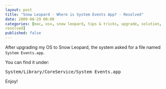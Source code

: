 ```yaml
--- 
layout: post
title: "Snow Leopard - Where is System Events App? - Resolved"
date: 2009-08-29 00:00
categories: [mac, osx, snow leopard, tips & tricks, upgrade, solution,
resolved]
published: false
---
```

After upgrading my OS to Snow Leopard, the system asked for a file named <code>System Events.app</code>.

You can find it under:

<pre>
System/Library/CoreService/System Events.app
</pre>

Enjoy!
